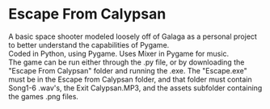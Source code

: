 # Escape From Calypsan

A basic space shooter modeled loosely off of Galaga as a personal project to better understand the capabilities of Pygame. <br />
Coded in Python, using Pygame. Uses Mixer in Pygame for music.  <br />
The game can be run either through the .py file, or by downloading the "Escape From Calypsan" folder and running the .exe. The "Escape.exe" must be in the Escape from Calypsan folder, and that folder must contain Song1-6 .wav's, the Exit Calypsan.MP3, and the assets subfolder containing the games .png files. 
